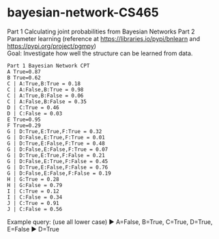 # bayesian-network-CS465
Part 1 Calculating joint probabilities from Bayesian Networks
Part 2 Parameter learning (reference at https://libraries.io/pypi/bnlearn and https://pypi.org/project/pgmpy)  
Goal: Investigate how well the structure can be learned from data.
```
Part 1 Bayesian Network CPT
A True=0.87
B True=0.62
C | A:True,B:True = 0.18
C | A:False,B:True = 0.98
C | A:True,B:False = 0.06
C | A:False,B:False = 0.35
D | C:True = 0.46
D | C:False = 0.03
E True=0.95
F True=0.29
G | D:True,E:True,F:True = 0.32
G | D:False,E:True,F:True = 0.01
G | D:True,E:False,F:True = 0.48
G | D:False,E:False,F:True = 0.07
G | D:True,E:True,F:False = 0.21
G | D:False,E:True,F:False = 0.45
G | D:True,E:False,F:False = 0.76
G | D:False,E:False,F:False = 0.19
H | G:True = 0.28
H | G:False = 0.79
I | C:True = 0.12
I | C:False = 0.34
J | C:True = 0.91
J | C:False = 0.56
 ```

Example query: (use all lower case)
►	A=False, B=True, C=True, D=True, E=False
►	D=True

